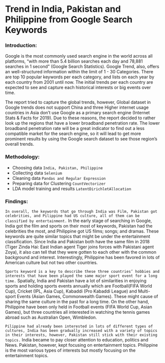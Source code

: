 Trend in India, Pakistan and Philippine from Google Search Keywords
==================================================================

### Introduction:
Google is the most commonly used search engine in the world across all platforms, “with more than 5.4 billion searches each day and 78,881 searches in 1 second" (Google Search Statistics). Google Trend, also, offers an well-structured information within the limit of 1 - 30 Categories. There are top 10 popular keywords per each category, and lists on each year by each country from 2001 until now. The initial trends per each country are expected to see and capture each historical interests or big events over time.

The report tried to capture the global trends, however, Global dataset in Google trends does not support China and three Higher internet usage countries in Asia don’t use Google as a primary search engine (Internet Stats & Facts for 2019). Due to these reasons, the report decided to rather look up the regions that have a lower broadband penetration rate. The lower broadband penetration rate will be a great indicator to find out a less compatible market for the search engine, so it will lead to get more prominent results by using the Google search dataset to see those region’s overall trends.


### Methodology: 
  * Choosing data `India, Pakistan, Philippine`
  * Collecting data `Selenium`
  * Cleaning data `Pandas and Regular Expression`
  * Preparing data for Clustering `CountVectorizer`
  * LDA model training and results `LatentDirichletAllocation`

### Findings:
`In overall, the keywords that go through India was Film, Pakistan got celebrities, and Pilippine had US culture, all of them can be classified by entertainment.`
In the early stage of searching in Google, India got the film and sports on their most of keywords, Pakistan had the celebrities the most, and Philippine got US films; songs; and dramas. These keywords are quite similar topics that might be under the entertainment classification. Since India and Pakistan both have the same film in 2018 (Tiger Zinda Hai: East Indian agent Tiger joins forces with Pakistani agent Zoya), it also can tell that they were gotten to each other with the common background and interest. Interestingly, Philippine has been favored in lots of American culture but not two other countries.

`Sports keyword is a key to describe these three countries’ hobbies and interests that have been played the same major sport event for a long time.`
Spatially, India and Pakistan have a lot of similarities in enjoying sports and holding sports events annually which are Football(FIFA World Cup), Cricket (IPL, Asia Cup), Kabaddi (Pro Kabaddi League) and Multi-sport Events (Asian Games, Commonwealth Games). These might cause of sharing the same culture in the past for a long time. On the other hand, Philippine have been only held in Football events (FIFA World Cup, Asian Games), but three countries all interested in watching the tennis games abroad such as Australian Open, Wimbledon.  

`Pilippine had already been interested in lots of different types of cultures, India has been gradually increased with a variety of topics in their interests, however, Pakistan still stick with their existing topics.`
India became to pay closer attention to education, politics and News. Pakistan, however, kept focusing on entertainment topics. Philippine is the most various types of interests but mostly focusing on the entertainment topics.
